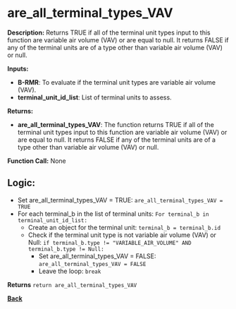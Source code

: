 # are_all_terminal_types_VAV

**Description:** Returns TRUE if all of the terminal unit types input to this function are variable air volume (VAV) or are equal to null. It returns FALSE if any of the terminal units are of a type other than variable air volume (VAV) or null.   

**Inputs:**  
- **B-RMR**: To evaluate if the terminal unit types are variable air volume (VAV).    
- **terminal_unit_id_list**: List of terminal units to assess.  

**Returns:**  
- **are_all_terminal_types_VAV**: The function returns TRUE if all of the terminal unit types input to this function are variable air volume (VAV) or are equal to null. It returns FALSE if any of the terminal units are of a type other than variable air volume (VAV) or null.      
 
**Function Call:**  None        

## Logic:   
- Set are_all_terminal_types_VAV = TRUE: `are_all_terminal_types_VAV = TRUE`  
- For each terminal_b in the list of terminal units: `For terminal_b in terminal_unit_id_list:`  
    - Create an object for the terminal unit: `terminal_b = terminal_b.id`  
    - Check if the terminal unit type is not variable air volume (VAV) or Null: `if terminal_b.type != "VARIABLE_AIR_VOLUME" AND terminal_b.type != Null:`  
        - Set are_all_terminal_types_VAV = FALSE: `are_all_terminal_types_VAV = FALSE`
        - Leave the loop: `break`  

**Returns** `return are_all_terminal_types_VAV`   

**[Back](../_toc.md)**